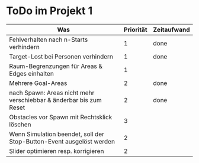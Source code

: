 # ToDo im Projekt 1

Was | Priorität | Zeitaufwand
--- | --- | ---
Fehlverhalten nach n-Starts verhindern | 1 | done | 
Target-Lost bei Personen verhindern | 1 | done | 
Raum-Begrenzungen für Areas & Edges einhalten | 1 |  | 
Mehrere Goal-Areas | 2 |  done | 
nach Spawn: Areas nicht mehr verschiebbar & änderbar bis zum Reset | 2 | done | 
Obstacles vor Spawn mit Rechtsklick löschen | 3 |  | 
Wenn Simulation beendet, soll der Stop-Button-Event ausgelöst werden | 2 |  | 
Slider optimieren resp. korrigieren | 2 |  |